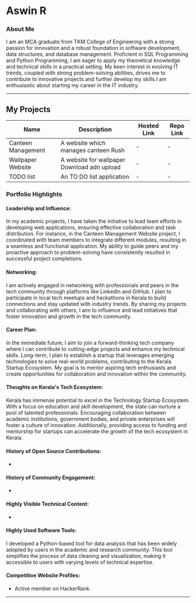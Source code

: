 # Aswin R

### About Me

I am an MCA graduate from TKM College of Engineering with a strong passion for innovation and a robust foundation in software development, data structures, and database management. Proficient in SQL Programming and Python Programming, I am eager to apply my theoretical knowledge and technical skills in a practical setting. My keen interest in evolving IT trends, coupled with strong problem-solving abilities, drives me to contribute to innovative projects and further develop my skills.I am enthusiastic about starting my career in the IT industry.

---

## My Projects

| Name                | Description                                                               | Hosted Link                              | Repo Link                                                      |
|---------------------|---------------------------------------------------------------------------|------------------------------------------|----------------------------------------------------------------|
| Canteen Management  | A website which manages canteen Rush                                      | -                                        |-                                                               |
| Wallpaper Website   | A website for wallpaper Download adn upload                               | -                                        |-                                                               |
| TODO list           | An TO DO list application                                                 | -                                        |-                                                               |

### Portfolio Highlights

#### Leadership and Influence:

In my academic projects, I have taken the initiative to lead team efforts in developing web applications, ensuring effective collaboration and task distribution. For instance, in the Canteen Management Website project, I coordinated with team members to integrate different modules, resulting in a seamless and functional application. My ability to guide peers and my proactive approach to problem-solving have consistently resulted in successful project completions.

#### Networking:

I am actively engaged in networking with professionals and peers in the tech community through platforms like LinkedIn and GitHub. I plan to participate in local tech meetups and hackathons in Kerala to build connections and stay updated with industry trends. By sharing my projects and collaborating with others, I aim to influence and lead initiatives that foster innovation and growth in the tech community.


#### Career Plan:

In the immediate future, I aim to join a forward-thinking tech company where I can contribute to cutting-edge projects and enhance my technical skills. Long-term, I plan to establish a startup that leverages emerging technologies to solve real-world problems, contributing to the Kerala Startup Ecosystem. My goal is to mentor aspiring tech enthusiasts and create opportunities for collaboration and innovation within the community.

#### Thoughts on Kerala's Tech Ecosystem:

Kerala has immense potential to excel in the Technology Startup Ecosystem. With a focus on education and skill development, the state can nurture a pool of talented professionals. Encouraging collaboration between academic institutions, government bodies, and private enterprises will foster a culture of innovation. Additionally, providing access to funding and mentorship for startups can accelerate the growth of the tech ecosystem in Kerala.

#### History of Open Source Contributions:

-

#### History of Community Engagement:
-

#### Highly Visible Technical Content:
-

#### Highly Used Software Tools:

I developed a Python-based tool for data analysis that has been widely adopted by users in the academic and research community. This tool simplifies the process of data cleaning and visualization, making it accessible to users with varying levels of technical expertise.

#### Competitive Website Profiles:

- Active member on HackerRank.

---
